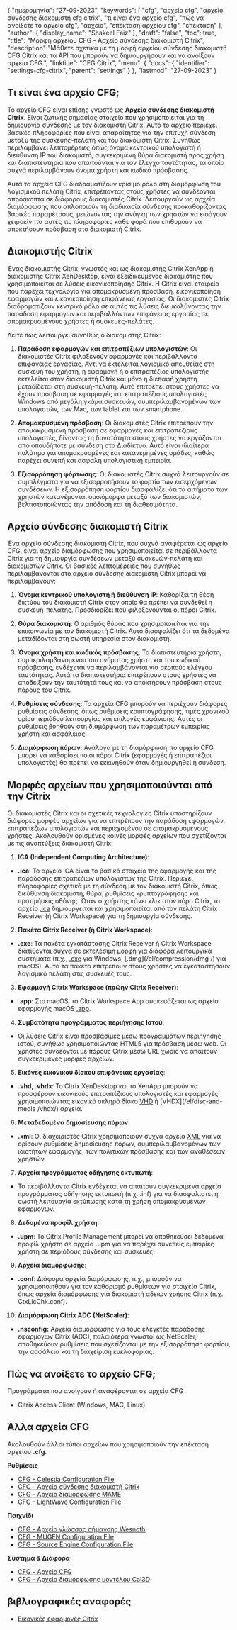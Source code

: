 {
"ημερομηνία": "27-09-2023",
  "keywords": [
"cfg",
"αρχείο cfg",
"αρχείο σύνδεσης διακομιστή cfg citrix",
"τι είναι ένα αρχείο cfg",
"πώς να ανοίξετε το αρχείο cfg",
"αρχείο",
"επέκταση αρχείου cfg",
"επέκταση"
],
  "author": {
"display_name": "Shakeel Faiz"
},
"draft": "false",
"toc": true,
"title": "Μορφή αρχείου CFG - Αρχείο σύνδεσης διακομιστή Citrix",
  "description":"Μάθετε σχετικά με τη μορφή αρχείου σύνδεσης διακομιστή CFG Citrix και τα API που μπορούν να δημιουργήσουν και να ανοίξουν αρχεία CFG.",
"linktitle": "CFG Citrix",
  "menu": {
    "docs": {
      "identifier": "settings-cfg-citrix",
      "parent": "settings"
}
},
"lastmod": "27-09-2023"
}

## Τι είναι ένα αρχείο CFG;

Το αρχείο CFG είναι επίσης γνωστό ως **Αρχείο σύνδεσης διακομιστή Citrix**. Είναι ζωτικής σημασίας στοιχείο που χρησιμοποιείται για τη δημιουργία σύνδεσης με τον διακομιστή Citrix. Αυτό το αρχείο περιέχει βασικές πληροφορίες που είναι απαραίτητες για την επιτυχή σύνδεση μεταξύ της συσκευής-πελάτη και του διακομιστή Citrix. Συνήθως περιλαμβάνει λεπτομέρειες όπως όνομα κεντρικού υπολογιστή ή διεύθυνση IP του διακομιστή, συγκεκριμένη θύρα διακομιστή προς χρήση και διαπιστευτήρια που απαιτούνται για τον έλεγχο ταυτότητας, τα οποία συχνά περιλαμβάνουν όνομα χρήστη και κωδικό πρόσβασης.

Αυτά τα αρχεία CFG διαδραματίζουν κρίσιμο ρόλο στη διαμόρφωση του λογισμικού πελάτη Citrix, επιτρέποντας στους χρήστες να συνδέονται απρόσκοπτα σε διάφορους διακομιστές Citrix. Λειτουργούν ως αρχεία διαμόρφωσης που απλοποιούν τη διαδικασία σύνδεσης προκαθορίζοντας βασικές παραμέτρους, μειώνοντας την ανάγκη των χρηστών να εισάγουν χειροκίνητα αυτές τις πληροφορίες κάθε φορά που επιθυμούν να αποκτήσουν πρόσβαση στο διακομιστή Citrix.

## Διακομιστής Citrix

Ένας διακομιστής Citrix, γνωστός και ως διακομιστής Citrix XenApp ή διακομιστής Citrix XenDesktop, είναι εξειδικευμένος διακομιστής που χρησιμοποιείται σε λύσεις εικονικοποίησης Citrix. Η Citrix είναι εταιρεία που παρέχει τεχνολογία για απομακρυσμένη πρόσβαση, εικονικοποίηση εφαρμογών και εικονικοποίηση επιφάνειας εργασίας. Οι διακομιστές Citrix διαδραματίζουν κεντρικό ρόλο σε αυτές τις λύσεις διευκολύνοντας την παράδοση εφαρμογών και περιβαλλόντων επιφάνειας εργασίας σε απομακρυσμένους χρήστες ή συσκευές-πελάτες.

Δείτε πώς λειτουργεί συνήθως ο διακομιστής Citrix:

1. **Παράδοση εφαρμογών και επιτραπέζιων υπολογιστών**: Οι διακομιστές Citrix φιλοξενούν εφαρμογές και περιβάλλοντα επιφάνειας εργασίας. Αντί να εκτελείται λογισμικό απευθείας στη συσκευή του χρήστη, η εφαρμογή ή ο επιτραπέζιος υπολογιστής εκτελείται στον διακομιστή Citrix και μόνο η διεπαφή χρήστη μεταδίδεται στη συσκευή-πελάτη. Αυτό επιτρέπει στους χρήστες να έχουν πρόσβαση σε εφαρμογές και επιτραπέζιους υπολογιστές Windows από μεγάλη γκάμα συσκευών, συμπεριλαμβανομένων των υπολογιστών, των Mac, των tablet και των smartphone.
    















2. **Απομακρυσμένη πρόσβαση**: Οι διακομιστές Citrix επιτρέπουν την απομακρυσμένη πρόσβαση σε εφαρμογές και επιτραπέζιους υπολογιστές, δίνοντας τη δυνατότητα στους χρήστες να εργάζονται από οπουδήποτε με σύνδεση στο Διαδίκτυο. Αυτό είναι ιδιαίτερα πολύτιμο για απομακρυσμένες και κατανεμημένες ομάδες, καθώς παρέχει συνεπή και ασφαλή υπολογιστική εμπειρία.
    















3. **Εξισορρόπηση φόρτωσης**: Οι διακομιστές Citrix συχνά λειτουργούν σε συμπλέγματα για να εξισορροπήσουν το φορτίο των εισερχόμενων συνδέσεων. Η εξισορρόπηση φορτίου διασφαλίζει ότι τα αιτήματα των χρηστών κατανέμονται ομοιόμορφα μεταξύ των διακομιστών, βελτιστοποιώντας την απόδοση και τη διαθεσιμότητα.

## Αρχείο σύνδεσης διακομιστή Citrix

Ένα αρχείο σύνδεσης διακομιστή Citrix, που συχνά αναφέρεται ως αρχείο CFG, είναι αρχείο διαμόρφωσης που χρησιμοποιείται σε περιβάλλοντα Citrix για τη δημιουργία συνδέσεων μεταξύ συσκευών-πελάτη και διακομιστών Citrix. Οι βασικές λεπτομέρειες που συνήθως περιλαμβάνονται στο αρχείο σύνδεσης διακομιστή Citrix μπορεί να περιλαμβάνουν:

1. **Όνομα κεντρικού υπολογιστή ή διεύθυνση IP**: Καθορίζει τη θέση δικτύου του διακομιστή Citrix στον οποίο θα πρέπει να συνδεθεί η συσκευή-πελάτης. Προσδιορίζει πού φιλοξενούνται οι πόροι Citrix.
    















2. **Θύρα διακομιστή**: Ο αριθμός θύρας που χρησιμοποιείται για την επικοινωνία με τον διακομιστή Citrix. Αυτό διασφαλίζει ότι τα δεδομένα μεταδίδονται στη σωστή υπηρεσία στον διακομιστή.
    















3. **Όνομα χρήστη και κωδικός πρόσβασης**: Τα διαπιστευτήρια χρήστη, συμπεριλαμβανομένου του ονόματος χρήστη και του κωδικού πρόσβασης, ενδέχεται να περιλαμβάνονται για σκοπούς ελέγχου ταυτότητας. Αυτά τα διαπιστευτήρια επιτρέπουν στους χρήστες να αποδείξουν την ταυτότητά τους και να αποκτήσουν πρόσβαση στους πόρους του Citrix.
    















4. **Ρυθμίσεις σύνδεσης**: Τα αρχεία CFG μπορούν να περιέχουν διάφορες ρυθμίσεις σύνδεσης, όπως ρυθμίσεις κρυπτογράφησης, τιμές χρονικού ορίου περιόδου λειτουργίας και επιλογές εμφάνισης. Αυτές οι ρυθμίσεις βοηθούν στη διαμόρφωση των παραμέτρων εμπειρίας χρήστη και ασφάλειας.
    















5. **Διαμόρφωση πόρων**: Ανάλογα με τη διαμόρφωση, το αρχείο CFG μπορεί να καθορίσει ποιοι πόροι Citrix (εφαρμογές ή επιτραπέζιοι υπολογιστές) θα πρέπει να εκκινηθούν όταν δημιουργηθεί η σύνδεση.

## Μορφές αρχείων που χρησιμοποιούνται από την Citrix

Οι διακομιστές Citrix και οι σχετικές τεχνολογίες Citrix υποστηρίζουν διάφορες μορφές αρχείων για να επιτρέπουν την παράδοση εφαρμογών, επιτραπέζιων υπολογιστών και περιεχομένου σε απομακρυσμένους χρήστες. Ακολουθούν ορισμένες κοινές μορφές αρχείων που σχετίζονται με τις αναπτύξεις διακομιστή Citrix:

1. **ICA (Independent Computing Architecture)**:
    















- **.ica**: Το αρχείο ICA είναι το βασικό στοιχείο της εφαρμογής και της παράδοσης επιτραπέζιων υπολογιστών της Citrix. Περιέχει πληροφορίες σχετικά με τη σύνδεση με τον διακομιστή Citrix, όπως διεύθυνση διακομιστή, θύρα, ρυθμίσεις κρυπτογράφησης και προτιμήσεις οθόνης. Όταν ο χρήστης κάνει κλικ στον πόρο Citrix, το αρχείο [.ica](/el/misc/ica/) δημιουργείται και χρησιμοποιείται από τον πελάτη Citrix Receiver (ή Citrix Workspace) για τη δημιουργία σύνδεσης.
2. **Πακέτα Citrix Receiver (ή Citrix Workspace)**:
    















- **.exe**: Τα πακέτα εγκατάστασης Citrix Receiver ή Citrix Workspace διατίθενται συχνά σε εκτελέσιμη μορφή για διάφορα λειτουργικά συστήματα (π.χ., [.exe](/el/executable/exe/) για Windows, [.dmg](/el/compression/dmg /) για macOS). Αυτά τα πακέτα επιτρέπουν στους χρήστες να εγκαταστήσουν λογισμικό πελάτη στις συσκευές τους.
3. **Εφαρμογή Citrix Workspace (πρώην Citrix Receiver)**:
    















- **.app**: Στο macOS, το Citrix Workspace App συσκευάζεται ως αρχείο εφαρμογής macOS [.app](/el/executable/app/).
4. **Συμβατότητα προγράμματος περιήγησης Ιστού**:
    















- Οι λύσεις Citrix είναι προσβάσιμες μέσω προγραμμάτων περιήγησης ιστού, συνήθως χρησιμοποιώντας HTML5 για πρόσβαση μέσω web. Οι χρήστες συνδέονται με πόρους Citrix μέσω URL χωρίς να απαιτούν συγκεκριμένες μορφές αρχείων.
5. **Εικόνες εικονικού δίσκου επιφάνειας εργασίας**:
    















- **.vhd, .vhdx**: Το Citrix XenDesktop και το XenApp μπορούν να προσφέρουν εικονικούς επιτραπέζιους υπολογιστές και εφαρμογές χρησιμοποιώντας εικονικό σκληρό δίσκο [VHD](/el/disc-and-media/vhd/) ή [VHDX](/el/disc-and-media /vhdx/) αρχεία.
6. **Μεταδεδομένα δημοσίευσης πόρων**:
    















- **.xml**: Οι διαχειριστές Citrix χρησιμοποιούν συχνά αρχεία [XML](/el/web/xml/) για να ορίσουν ρυθμίσεις δημοσίευσης πόρων, συμπεριλαμβανομένων των ιδιοτήτων εφαρμογής, των πολιτικών πρόσβασης και των αναθέσεων χρηστών.
7. **Αρχεία προγράμματος οδήγησης εκτυπωτή**:
    















- Τα περιβάλλοντα Citrix ενδέχεται να απαιτούν συγκεκριμένα αρχεία προγράμματος οδήγησης εκτυπωτή (π.χ. .inf) για να διασφαλιστεί η σωστή λειτουργία εκτύπωσης κατά τη χρήση απομακρυσμένων εφαρμογών.
8. **Δεδομένα προφίλ χρήστη**:
    















- **.upm**: Το Citrix Profile Management μπορεί να αποθηκεύσει δεδομένα προφίλ χρήστη σε αρχεία .upm για να παρέχει συνεπείς εμπειρίες χρήστη σε περιόδους σύνδεσης και συσκευές.
9. **Αρχεία διαμόρφωσης**:
    















- **.conf**: Διάφορα αρχεία διαμόρφωσης, π.χ., μπορούν να χρησιμοποιηθούν για τον καθορισμό ρυθμίσεων για στοιχεία Citrix, όπως αρχεία διαμόρφωσης για διακομιστή αδειών χρήσης Citrix (π.χ. CtxLicChk.conf).
10. **Διαμόρφωση Citrix ADC (NetScaler)**:

- **.nsconfig:** Αρχεία διαμόρφωσης για τους ελεγκτές παράδοσης εφαρμογών Citrix (ADC), παλαιότερα γνωστοί ως NetScaler, αποθηκεύουν ρυθμίσεις που σχετίζονται με την εξισορρόπηση φορτίου, την ασφάλεια και τη διαχείριση κυκλοφορίας.

## Πώς να ανοίξετε το αρχείο CFG;

Προγράμματα που ανοίγουν ή αναφέρονται σε αρχεία CFG

- Citrix Access Client (Windows, MAC, Linux)

## Άλλα αρχεία CFG

Ακολουθούν άλλοι τύποι αρχείων που χρησιμοποιούν την επέκταση αρχείου **.cfg**.

**Ρυθμίσεις**
- [CFG - Celestia Configuration File](/el/settings/cfg-celestia/)
- [CFG - Αρχείο σύνδεσης διακομιστή Citrix](/el/settings/cfg-citrix/)
- [CFG - Αρχείο διαμόρφωσης MAME](/el/settings/cfg-mame/)
- [CFG - LightWave Configuration File](/el/settings/cfg-lightwave/)

**Παιχνίδι**
- [CFG - Αρχείο γλώσσας σήμανσης Wesnoth](/el/game/cfg-wesnoth/)
- [CFG - MUGEN Configuration File](/el/game/cfg-mugen/)
- [CFG - Source Engine Configuration File](/el/game/cfg-sourceengine/)

**Σύστημα & Διάφορα**
- [CFG - Αρχείο CFG](/el/system/cfg/)
- [CFG - Αρχείο διαμόρφωσης μοντέλου Cal3D](/el/misc/cfg-cal3d/)

## βιβλιογραφικές αναφορές
* [Εικονικές εφαρμογές Citrix](https://en.wikipedia.org/wiki/Citrix_Virtual_Apps)

